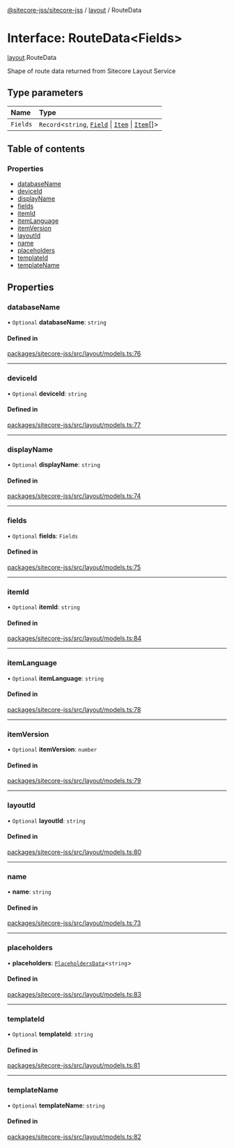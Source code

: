 [@sitecore-jss/sitecore-jss](../README.md) / [layout](../modules/layout.md) / RouteData

# Interface: RouteData\<Fields\>

[layout](../modules/layout.md).RouteData

Shape of route data returned from Sitecore Layout Service

## Type parameters

| Name | Type |
| :------ | :------ |
| `Fields` | `Record`\<`string`, [`Field`](layout.Field.md) \| [`Item`](layout.Item.md) \| [`Item`](layout.Item.md)[]\> |

## Table of contents

### Properties

- [databaseName](layout.RouteData.md#databasename)
- [deviceId](layout.RouteData.md#deviceid)
- [displayName](layout.RouteData.md#displayname)
- [fields](layout.RouteData.md#fields)
- [itemId](layout.RouteData.md#itemid)
- [itemLanguage](layout.RouteData.md#itemlanguage)
- [itemVersion](layout.RouteData.md#itemversion)
- [layoutId](layout.RouteData.md#layoutid)
- [name](layout.RouteData.md#name)
- [placeholders](layout.RouteData.md#placeholders)
- [templateId](layout.RouteData.md#templateid)
- [templateName](layout.RouteData.md#templatename)

## Properties

### databaseName

• `Optional` **databaseName**: `string`

#### Defined in

[packages/sitecore-jss/src/layout/models.ts:76](https://github.com/Sitecore/jss/blob/f24581e16/packages/sitecore-jss/src/layout/models.ts#L76)

___

### deviceId

• `Optional` **deviceId**: `string`

#### Defined in

[packages/sitecore-jss/src/layout/models.ts:77](https://github.com/Sitecore/jss/blob/f24581e16/packages/sitecore-jss/src/layout/models.ts#L77)

___

### displayName

• `Optional` **displayName**: `string`

#### Defined in

[packages/sitecore-jss/src/layout/models.ts:74](https://github.com/Sitecore/jss/blob/f24581e16/packages/sitecore-jss/src/layout/models.ts#L74)

___

### fields

• `Optional` **fields**: `Fields`

#### Defined in

[packages/sitecore-jss/src/layout/models.ts:75](https://github.com/Sitecore/jss/blob/f24581e16/packages/sitecore-jss/src/layout/models.ts#L75)

___

### itemId

• `Optional` **itemId**: `string`

#### Defined in

[packages/sitecore-jss/src/layout/models.ts:84](https://github.com/Sitecore/jss/blob/f24581e16/packages/sitecore-jss/src/layout/models.ts#L84)

___

### itemLanguage

• `Optional` **itemLanguage**: `string`

#### Defined in

[packages/sitecore-jss/src/layout/models.ts:78](https://github.com/Sitecore/jss/blob/f24581e16/packages/sitecore-jss/src/layout/models.ts#L78)

___

### itemVersion

• `Optional` **itemVersion**: `number`

#### Defined in

[packages/sitecore-jss/src/layout/models.ts:79](https://github.com/Sitecore/jss/blob/f24581e16/packages/sitecore-jss/src/layout/models.ts#L79)

___

### layoutId

• `Optional` **layoutId**: `string`

#### Defined in

[packages/sitecore-jss/src/layout/models.ts:80](https://github.com/Sitecore/jss/blob/f24581e16/packages/sitecore-jss/src/layout/models.ts#L80)

___

### name

• **name**: `string`

#### Defined in

[packages/sitecore-jss/src/layout/models.ts:73](https://github.com/Sitecore/jss/blob/f24581e16/packages/sitecore-jss/src/layout/models.ts#L73)

___

### placeholders

• **placeholders**: [`PlaceholdersData`](../modules/layout.md#placeholdersdata)\<`string`\>

#### Defined in

[packages/sitecore-jss/src/layout/models.ts:83](https://github.com/Sitecore/jss/blob/f24581e16/packages/sitecore-jss/src/layout/models.ts#L83)

___

### templateId

• `Optional` **templateId**: `string`

#### Defined in

[packages/sitecore-jss/src/layout/models.ts:81](https://github.com/Sitecore/jss/blob/f24581e16/packages/sitecore-jss/src/layout/models.ts#L81)

___

### templateName

• `Optional` **templateName**: `string`

#### Defined in

[packages/sitecore-jss/src/layout/models.ts:82](https://github.com/Sitecore/jss/blob/f24581e16/packages/sitecore-jss/src/layout/models.ts#L82)
